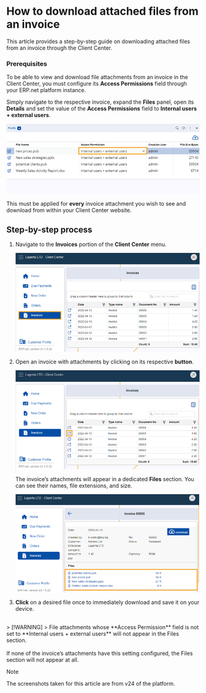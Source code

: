 # How to download attached files from an invoice

This article provides a step-by-step guide on downloading attached files from an invoice through the Client Center.

### Prerequisites

To be able to view and download file attachments from an invoice in the Client Center, you must configure its **Access Permissions** field through your ERP.net platform instance.

Simply navigate to the respective invoice, expand the **Files** panel, open its **Details** and set the value of the **Access Permissions** field to **Internal users + external users**.

![picture](pictures/access_permission.png)

This must be applied for **every** invoice attachment you wish to see and download from within your Client Center website.

## Step-by-step process

1.	Navigate to the **Invoices** portion of the **Client Center** menu.

  	![picture](pictures/step_1.png)
	
2.	Open an invoice with attachments by clicking on its respective **button**.

  	![picture](pictures/step_2.png)

  	The invoice’s attachments will appear in a dedicated **Files** section. You can see their names, file extensions, and size.

	![picture](pictures/step_3.png)

3. **Click** on a desired file once to immediately download and save it on your device.
<br>
> [!WARNING]
> File attachments whose **Access Permission** field is not set to **Internal users + external users** will not appear in the Files section. <br><br> If none of the invoice’s attachments have this setting configured, the Files section will not appear at all.

> [!NOTE]
> The screenshots taken for this article are from v24 of the platform.
